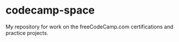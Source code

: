 # codecamp-space
My repository for work on the freeCodeCamp.com certifications and practice projects.
